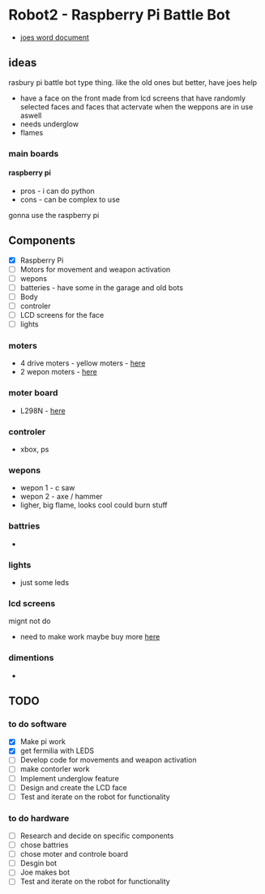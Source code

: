 # Robot2 - Raspberry Pi Battle Bot

- [joes word document](https://macclesfieldac-my.sharepoint.com/:w:/r/personal/185357_macclesfield_ac_uk/Documents/robot%202%20initial%20thoughts.docx?d=w63a2e96dc0ea49afba2ec593eb38b3d0&csf=1&web=1&e=k7cgjb)

## ideas 
rasbury pi battle bot type thing. like the old ones but better, have joes help 
- have a face on the front made from lcd screens that have randomly selected faces and faces that actervate when the weppons are in use aswell
- needs underglow
- flames 

### main boards
#### raspberry pi 
- pros - i can do python
- cons - can be complex to use

gonna use the raspberry pi

## Components
- [x] Raspberry Pi
- [ ] Motors for movement and weapon activation
- [ ] wepons 
- [ ] batteries - have some in the garage and old bots
- [ ] Body
- [ ] controler
- [ ] LCD screens for the face
- [ ] lights

### moters 
- 4 drive moters - yellow moters - [here](https://thepihut.com/products/dc-gearbox-motor-tt-motor-200rpm-3-to-6vdc)
- 2 wepon moters - [here](http://www.kyle-seaford.co.uk/)

### moter board 
- L298N - [here](https://thepihut.com/products/l298n-motor-stepper-driver?variant=31985562550334&currency=GBP&utm_medium=product_sync&utm_source=google&utm_content=sag_organic&utm_campaign=sag_organic&gad_source=1&gclid=CjwKCAiAuYuvBhApEiwAzq_YiQP_dD8LBw_XjnlppSZOwdWFIbAJQSApgeaOUpGNBAz5ulBfAQGCDhoCdPAQAvD_BwE#product-reviews)

### controler
- xbox, ps 

### wepons 
- wepon 1 - c saw
- wepon 2 - axe / hammer
- ligher, big flame, looks cool could burn stuff 

### battries
- 

### lights 
- just some leds

### lcd screens 
mignt not do
- need to make work maybe buy more [here](https://www.winstar.com.tw/products/character-lcd-display-module/dot-matrix-lcd-module.html)

### dimentions 
- 

## TODO
### to do software 
- [x] Make pi work
- [x] get fermilia with LEDS 
- [ ] Develop code for movements and weapon activation
- [ ] make contorler work 
- [ ] Implement underglow feature
- [ ] Design and create the LCD face
- [ ] Test and iterate on the robot for functionality

### to do hardware 
- [ ] Research and decide on specific components
- [ ] chose battries 
- [ ] chose moter and controle board
- [ ] Desgin bot
- [ ] Joe makes bot
- [ ] Test and iterate on the robot for functionality
